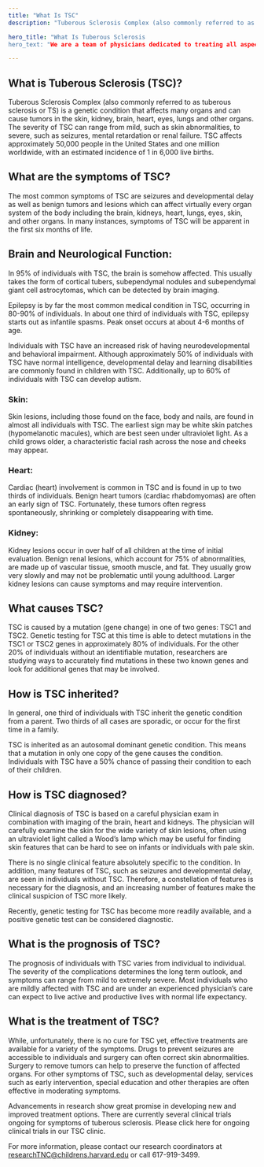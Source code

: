 ```yaml
---
title: "What Is TSC"
description: "Tuberous Sclerosis Complex (also commonly referred to as tuberous sclerosis or TS) is a genetic condition that affects many organs and can cause tumors in the skin, kidney, brain, heart, eyes, lungs and other organs. The severity of TSC can range from mild, such as skin abnormalities, to severe, such as seizures, mental retardation or renal failure. TSC affects approximately 50,000 people in the United States and one million worldwide, with an estimated incidence of 1 in 6,000 live births."

hero_title: "What Is Tuberous Sclerosis
hero_text: "We are a team of physicians dedicated to treating all aspects of Tuberous Sclerosis Complex (TSC) and other neurodevelopmental disorders. We hope that you will find this website informative and helpful."

---
```


## What is Tuberous Sclerosis (TSC)?
Tuberous Sclerosis Complex (also commonly referred to as tuberous sclerosis or TS) is a genetic condition that affects many organs and can cause tumors in the skin, kidney, brain, heart, eyes, lungs and other organs. The severity of TSC can range from mild, such as skin abnormalities, to severe, such as seizures, mental retardation or renal failure. TSC affects approximately 50,000 people in the United States and one million worldwide, with an estimated incidence of 1 in 6,000 live births.

## What are the symptoms of TSC?

The most common symptoms of TSC are seizures and developmental delay as well as benign tumors and lesions which can affect virtually every organ system of the body including the brain, kidneys, heart, lungs, eyes, skin, and other organs. In many instances, symptoms of TSC will be apparent in the first six months of life.

## Brain and Neurological Function:
In 95% of individuals with TSC, the brain is somehow affected. This usually takes the form of cortical tubers, subependymal nodules and subependymal giant cell astrocytomas, which can be detected by brain imaging.

Epilepsy is by far the most common medical condition in TSC, occurring in 80-90% of individuals. In about one third of individuals with TSC, epilepsy starts out as infantile spasms. Peak onset occurs at about 4-6 months of age.

Individuals with TSC have an increased risk of having neurodevelopmental and behavioral impairment. Although approximately 50% of individuals with TSC have normal intelligence, developmental delay and learning disabilities are commonly found in children with TSC. Additionally, up to 60% of individuals with TSC can develop autism.

### Skin:
Skin lesions, including those found on the face, body and nails, are found in almost all individuals with TSC. The earliest sign may be white skin patches (hypomelanotic macules), which are best seen under ultraviolet light. As a child grows older, a characteristic facial rash across the nose and cheeks may appear.

### Heart:
Cardiac (heart) involvement is common in TSC and is found in up to two thirds of individuals. Benign heart tumors (cardiac rhabdomyomas) are often an early sign of TSC. Fortunately, these tumors often regress spontaneously, shrinking or completely disappearing with time.

### Kidney:
Kidney lesions occur in over half of all children at the time of initial evaluation. Benign renal lesions, which account for 75% of abnormalities, are made up of vascular tissue, smooth muscle, and fat. They usually grow very slowly and may not be problematic until young adulthood. Larger kidney lesions can cause symptoms and may require intervention.

## What causes TSC?
TSC is caused by a mutation (gene change) in one of two genes: TSC1 and TSC2. Genetic testing for TSC at this time is able to detect mutations in the TSC1 or TSC2 genes in approximately 80% of individuals. For the other 20% of individuals without an identifiable mutation, researchers are studying ways to accurately find mutations in these two known genes and look for additional genes that may be involved.

## How is TSC inherited?
In general, one third of individuals with TSC inherit the genetic condition from a parent. Two thirds of all cases are sporadic, or occur for the first time in a family.

TSC is inherited as an autosomal dominant genetic condition. This means that a mutation in only one copy of the gene causes the condition. Individuals with TSC have a 50% chance of passing their condition to each of their children.

## How is TSC diagnosed?
Clinical diagnosis of TSC is based on a careful physician exam in combination with imaging of the brain, heart and kidneys. The physician will carefully examine the skin for the wide variety of skin lesions, often using an ultraviolet light called a Wood’s lamp which may be useful for finding skin features that can be hard to see on infants or individuals with pale skin.

There is no single clinical feature absolutely specific to the condition. In addition, many features of TSC, such as seizures and developmental delay, are seen in individuals without TSC. Therefore, a constellation of features is necessary for the diagnosis, and an increasing number of features make the clinical suspicion of TSC more likely.

Recently, genetic testing for TSC has become more readily available, and a positive genetic test can be considered diagnostic.

## What is the prognosis of TSC?
The prognosis of individuals with TSC varies from individual to individual. The severity of the complications determines the long term outlook, and symptoms can range from mild to extremely severe. Most individuals who are mildly affected with TSC and are under an experienced physician’s care can expect to live active and productive lives with normal life expectancy.

## What is the treatment of TSC?
While, unfortunately, there is no cure for TSC yet, effective treatments are available for a variety of the symptoms. Drugs to prevent seizures are accessible to individuals and surgery can often correct skin abnormalities. Surgery to remove tumors can help to preserve the function of affected organs. For other symptoms of TSC, such as developmental delay, services such as early intervention, special education and other therapies are often effective in moderating symptoms.

Advancements in research show great promise in developing new and improved treatment options. There are currently several clinical trials ongoing for symptoms of tuberous sclerosis.  Please click here for ongoing clinical trials in our TSC clinic.

For more information, please contact our research coordinators at researchTNC@childrens.harvard.edu or call 617-919-3499.